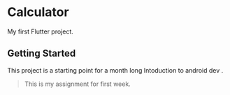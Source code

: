 # Calculator

My first Flutter project.

## Getting Started

This project is a starting point for a month long Intoduction to android dev .

>This is my assignment for first week.
